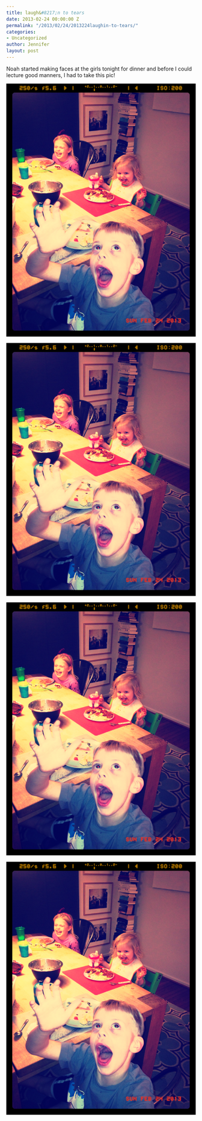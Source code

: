 ```yaml
---
title: laugh&#8217;n to tears
date: 2013-02-24 00:00:00 Z
permalink: "/2013/02/24/2013224laughin-to-tears/"
categories:
- Uncategorized
author: Jennifer
layout: post
---
```


Noah started making faces at the girls tonight for dinner and before I could lecture good manners, I had to take this pic!

<div class="image-gallery-wrapper">
  <p>
    <img src="/assets/images/laughand-8217-n-to-tears/image.jpg" />
  </p>

  <p>
    <img src="/assets/images/laughand-8217-n-to-tears/image.jpg" />
  </p>

  <p>
    <img src="/assets/images/laughand-8217-n-to-tears/image.jpg" />
  </p>

  <p>
    <img src="/assets/images/laughand-8217-n-to-tears/image.jpg" />
  </p>
</div>
